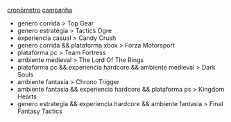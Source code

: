[cronômetro](http://www.ocronometro.com.br/)
[campanha](https://cirillocompany.de/pages/anti-if-campaign)

- genero corrida > Top Gear
- genero estratégia > Tactics Ogre
- experiencia casual > Candy Crush
- genero corrida && plataforma xbox > Forza Motorsport
- plataforma pc > Team Fortress
- ambiente medieval > The Lord Of The Rings
- plataforma pc && experiencia hardcore && ambiente medieval > Dark Souls
- ambiente fantasia > Chrono Trigger
- ambiente fantasia && experiencia hardcore && plataforma ps > Kingdom Hearts
- genero estrategia && experiencia hardcore && ambiente fantasia > Final Fantasy Tactics
